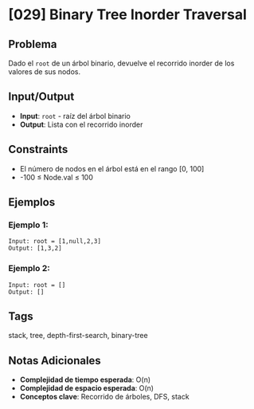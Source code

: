 # [029] Binary Tree Inorder Traversal

## Problema

Dado el `root` de un árbol binario, devuelve el recorrido inorder de los valores de sus nodos.

## Input/Output
- **Input**: `root` - raíz del árbol binario
- **Output**: Lista con el recorrido inorder

## Constraints
- El número de nodos en el árbol está en el rango [0, 100]
- -100 ≤ Node.val ≤ 100

## Ejemplos

### Ejemplo 1:
```
Input: root = [1,null,2,3]
Output: [1,3,2]
```

### Ejemplo 2:
```
Input: root = []
Output: []
```

## Tags
stack, tree, depth-first-search, binary-tree

## Notas Adicionales
- **Complejidad de tiempo esperada**: O(n)
- **Complejidad de espacio esperada**: O(n)
- **Conceptos clave**: Recorrido de árboles, DFS, stack